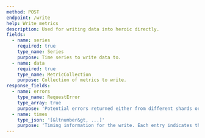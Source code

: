 ```yaml
---
method: POST
endpoint: /write
help: Write metrics
description: Used for writing data into heroic directly.
fields:
  - name: series
    required: true
    type_name: Series
    purpose: Time series to write data to.
  - name: data
    required: true
    type_name: MetricCollection
    purpose: Collection of metrics to write.
response_fields:
  - name: errors
    type_name: RequestError
    type_array: true
    purpose: 'Potential errors returned either from different shards or for specific time series. The presence of an error does not cause the entire query to fail, instead it is up to the client to use this information to decide if the response is reliable enough.'
  - name: times
    type_json: '[&ltnumber&gt, ...]'
    purpose: 'Timing information for the write. Each entry indicates the amount of time it took a shard to perform the write, in nanoseconds.'
---
```

